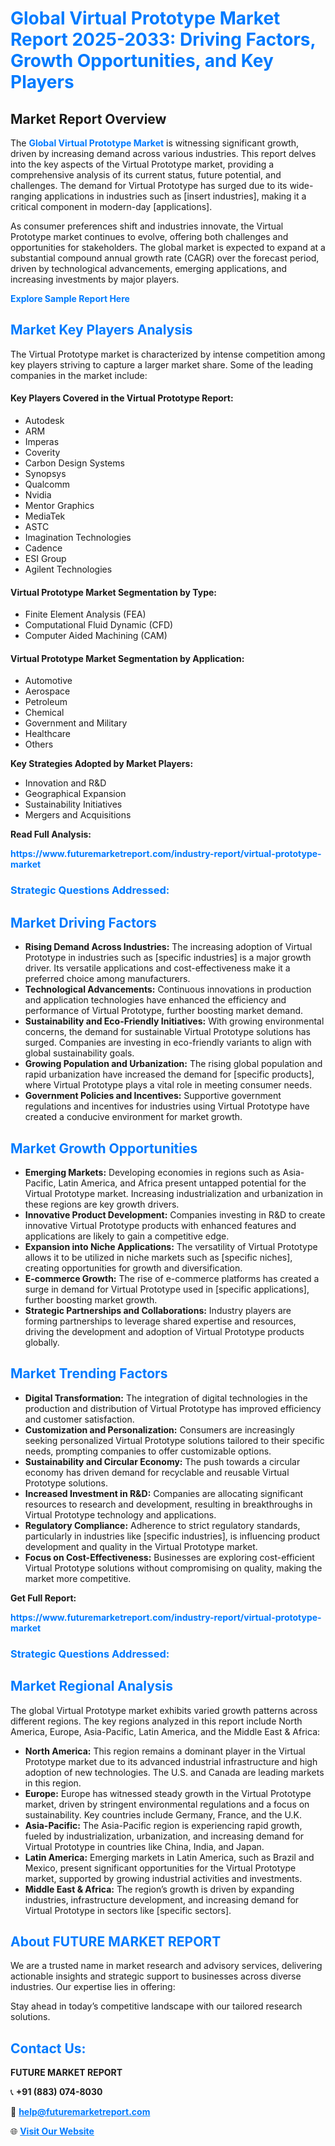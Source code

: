 <h1 style="color: #007BFF;">Global Virtual Prototype Market Report 2025-2033: Driving Factors, Growth Opportunities, and Key Players</h1>

<section id="overview">
<h2>Market Report Overview</h2>
<p>The <a href="https://www.futuremarketreport.com/industry-report/virtual-prototype-market" style="color: #007BFF; text-decoration: none;"><strong>Global Virtual Prototype Market</strong></a> is witnessing significant growth, driven by increasing demand across various industries. This report delves into the key aspects of the Virtual Prototype market, providing a comprehensive analysis of its current status, future potential, and challenges. The demand for Virtual Prototype has surged due to its wide-ranging applications in industries such as [insert industries], making it a critical component in modern-day [applications].</p>
<p>As consumer preferences shift and industries innovate, the Virtual Prototype market continues to evolve, offering both challenges and opportunities for stakeholders. The global market is expected to expand at a substantial compound annual growth rate (CAGR) over the forecast period, driven by technological advancements, emerging applications, and increasing investments by major players.</p>
</section>

<section id="overview">
<p><a href="https://www.futuremarketreport.com/request-sample/reportId=60631" style="color: #007BFF; text-decoration: none;"><strong>Explore Sample Report Here</strong></a></p>
</section>

<section id="key-players">
<h2 style="color: #007BFF;">Market Key Players Analysis</h2>
<p>The Virtual Prototype market is characterized by intense competition among key players striving to capture a larger market share. Some of the leading companies in the market include:</p>
<h4>Key Players Covered in the Virtual Prototype Report:</h4>
<ul><li>Autodesk</li><li>ARM</li><li>Imperas</li><li>Coverity</li><li>Carbon Design Systems</li><li>Synopsys</li><li>Qualcomm</li><li>Nvidia</li><li>Mentor Graphics</li><li>MediaTek</li><li>ASTC</li><li>Imagination Technologies</li><li>Cadence</li><li>ESI Group</li><li>Agilent Technologies</li></ul>
<h4>Virtual Prototype Market Segmentation by Type:</h4>
<ul><li>Finite Element Analysis (FEA)</li><li>Computational Fluid Dynamic (CFD)</li><li>Computer Aided Machining (CAM)</li></ul>

<h4>Virtual Prototype Market Segmentation by Application:</h4>
<ul><li>Automotive</li><li>Aerospace</li><li>Petroleum</li><li>Chemical</li><li>Government and Military</li><li>Healthcare</li><li>Others</li></ul>
<p><strong>Key Strategies Adopted by Market Players:</strong></p>
<ul>
<li>Innovation and R&D</li>
<li>Geographical Expansion</li>
<li>Sustainability Initiatives</li>
<li>Mergers and Acquisitions</li>
</ul>
</section>

<section>
<p><strong>Read Full Analysis: </strong></p><a href="https://www.futuremarketreport.com/industry-report/virtual-prototype-market" style="color: #007BFF; text-decoration: none;"><strong>https://www.futuremarketreport.com/industry-report/virtual-prototype-market</strong></a>
<h3 style="color: #007BFF;">Strategic Questions Addressed:</h3>
</section>

<section id="driving-factors">
<h2 style="color: #007BFF;">Market Driving Factors</h2>
<ul>
<li><strong>Rising Demand Across Industries:</strong> The increasing adoption of Virtual Prototype in industries such as [specific industries] is a major growth driver. Its versatile applications and cost-effectiveness make it a preferred choice among manufacturers.</li>
<li><strong>Technological Advancements:</strong> Continuous innovations in production and application technologies have enhanced the efficiency and performance of Virtual Prototype, further boosting market demand.</li>
<li><strong>Sustainability and Eco-Friendly Initiatives:</strong> With growing environmental concerns, the demand for sustainable Virtual Prototype solutions has surged. Companies are investing in eco-friendly variants to align with global sustainability goals.</li>
<li><strong>Growing Population and Urbanization:</strong> The rising global population and rapid urbanization have increased the demand for [specific products], where Virtual Prototype plays a vital role in meeting consumer needs.</li>
<li><strong>Government Policies and Incentives:</strong> Supportive government regulations and incentives for industries using Virtual Prototype have created a conducive environment for market growth.</li>
</ul>
</section>

<section id="growth-opportunities">
<h2 style="color: #007BFF;">Market Growth Opportunities</h2>
<ul>
<li><strong>Emerging Markets:</strong> Developing economies in regions such as Asia-Pacific, Latin America, and Africa present untapped potential for the Virtual Prototype market. Increasing industrialization and urbanization in these regions are key growth drivers.</li>
<li><strong>Innovative Product Development:</strong> Companies investing in R&D to create innovative Virtual Prototype products with enhanced features and applications are likely to gain a competitive edge.</li>
<li><strong>Expansion into Niche Applications:</strong> The versatility of Virtual Prototype allows it to be utilized in niche markets such as [specific niches], creating opportunities for growth and diversification.</li>
<li><strong>E-commerce Growth:</strong> The rise of e-commerce platforms has created a surge in demand for Virtual Prototype used in [specific applications], further boosting market growth.</li>
<li><strong>Strategic Partnerships and Collaborations:</strong> Industry players are forming partnerships to leverage shared expertise and resources, driving the development and adoption of Virtual Prototype products globally.</li>
</ul>
</section>

<section id="trending-factors">
<h2 style="color: #007BFF;">Market Trending Factors</h2>
<ul>
<li><strong>Digital Transformation:</strong> The integration of digital technologies in the production and distribution of Virtual Prototype has improved efficiency and customer satisfaction.</li>
<li><strong>Customization and Personalization:</strong> Consumers are increasingly seeking personalized Virtual Prototype solutions tailored to their specific needs, prompting companies to offer customizable options.</li>
<li><strong>Sustainability and Circular Economy:</strong> The push towards a circular economy has driven demand for recyclable and reusable Virtual Prototype solutions.</li>
<li><strong>Increased Investment in R&D:</strong> Companies are allocating significant resources to research and development, resulting in breakthroughs in Virtual Prototype technology and applications.</li>
<li><strong>Regulatory Compliance:</strong> Adherence to strict regulatory standards, particularly in industries like [specific industries], is influencing product development and quality in the Virtual Prototype market.</li>
<li><strong>Focus on Cost-Effectiveness:</strong> Businesses are exploring cost-efficient Virtual Prototype solutions without compromising on quality, making the market more competitive.</li>
</ul>
</section>

<section>
<p><strong>Get Full Report: </strong></p><a href="https://www.futuremarketreport.com/industry-report/virtual-prototype-market" style="color: #007BFF; text-decoration: none;"><strong>https://www.futuremarketreport.com/industry-report/virtual-prototype-market</strong></a>
<h3 style="color: #007BFF;">Strategic Questions Addressed:</h3>
</section>


<section id="regional-analysis">
<h2 style="color: #007BFF;">Market Regional Analysis</h2>
<p>The global Virtual Prototype market exhibits varied growth patterns across different regions. The key regions analyzed in this report include North America, Europe, Asia-Pacific, Latin America, and the Middle East & Africa:</p>
<ul>
<li><strong>North America:</strong> This region remains a dominant player in the Virtual Prototype market due to its advanced industrial infrastructure and high adoption of new technologies. The U.S. and Canada are leading markets in this region.</li>
<li><strong>Europe:</strong> Europe has witnessed steady growth in the Virtual Prototype market, driven by stringent environmental regulations and a focus on sustainability. Key countries include Germany, France, and the U.K.</li>
<li><strong>Asia-Pacific:</strong> The Asia-Pacific region is experiencing rapid growth, fueled by industrialization, urbanization, and increasing demand for Virtual Prototype in countries like China, India, and Japan.</li>
<li><strong>Latin America:</strong> Emerging markets in Latin America, such as Brazil and Mexico, present significant opportunities for the Virtual Prototype market, supported by growing industrial activities and investments.</li>
<li><strong>Middle East & Africa:</strong> The region’s growth is driven by expanding industries, infrastructure development, and increasing demand for Virtual Prototype in sectors like [specific sectors].</li>
</ul>
</section>

<footer>
<h2 style="color: #007BFF;">About FUTURE MARKET REPORT</h2>
<p>We are a trusted name in market research and advisory services, delivering actionable insights and strategic support to businesses across diverse industries. Our expertise lies in offering:</p>

<p>Stay ahead in today’s competitive landscape with our tailored research solutions.</p>

<h2 style="color: #007BFF;">Contact Us:</h2>
<p><strong>FUTURE MARKET REPORT</strong></p>
<p>📞 <strong>+91 (883) 074-8030</strong></p>
<p>📧 <strong><a href="mailto:help@futuremarketreport.com" style="color: #007BFF;">help@futuremarketreport.com</a></strong></p>
<p>🌐 <strong><a href="https://www.futuremarketreport.com/" style="color: #007BFF;">Visit Our Website</a></strong></p>
</footer>